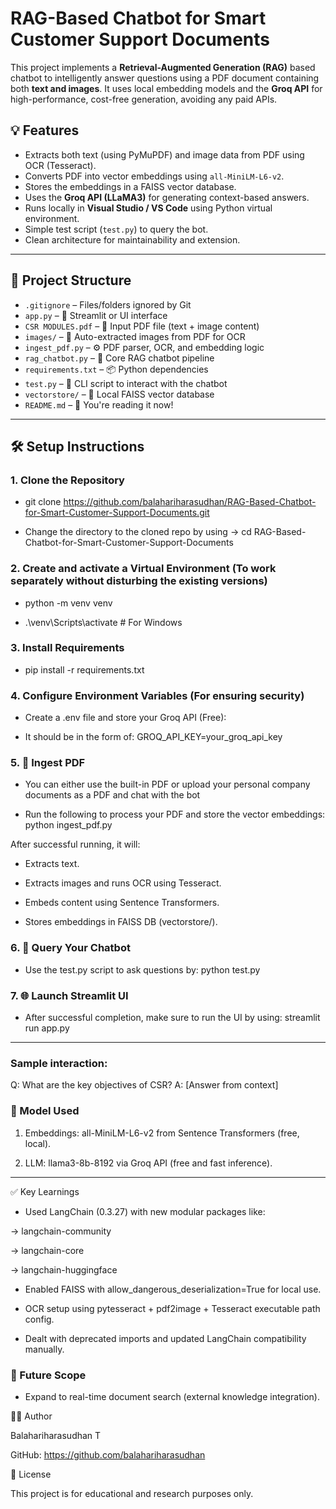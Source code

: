 # RAG-Based Chatbot for Smart Customer Support Documents

This project implements a **Retrieval-Augmented Generation (RAG)** based chatbot to intelligently answer questions using a PDF document containing both **text and images**. It uses local embedding models and the **Groq API** for high-performance, cost-free generation, avoiding any paid APIs.

## 💡 Features

- Extracts both text (using PyMuPDF) and image data from PDF using OCR (Tesseract).
- Converts PDF into vector embeddings using `all-MiniLM-L6-v2`.
- Stores the embeddings in a FAISS vector database.
- Uses the **Groq API (LLaMA3)** for generating context-based answers.
- Runs locally in **Visual Studio / VS Code** using Python virtual environment.
- Simple test script (`test.py`) to query the bot.
- Clean architecture for maintainability and extension.

---

## 📁 Project Structure

- `.gitignore` – Files/folders ignored by Git
- `app.py` – 🚀 Streamlit or UI interface
- `CSR MODULES.pdf` – 📄 Input PDF file (text + image content)
- `images/` – 🌅 Auto-extracted images from PDF for OCR
- `ingest_pdf.py` – ⚙️ PDF parser, OCR, and embedding logic
- `rag_chatbot.py` – 🤖 Core RAG chatbot pipeline
- `requirements.txt` – 📦 Python dependencies
- `test.py` – 🧪 CLI script to interact with the chatbot
- `vectorstore/` – 🧠 Local FAISS vector database
- `README.md` – 📘 You're reading it now!


---

## 🛠️ Setup Instructions

### 1. Clone the Repository

- git clone https://github.com/balahariharasudhan/RAG-Based-Chatbot-for-Smart-Customer-Support-Documents.git

- Change the directory to the cloned repo by using -> cd RAG-Based-Chatbot-for-Smart-Customer-Support-Documents

### 2. Create and activate a Virtual Environment (To work separately without disturbing the existing versions)

- python -m venv venv
 
- .\venv\Scripts\activate       # For Windows

### 3. Install Requirements

- pip install -r requirements.txt

### 4. Configure Environment Variables (For ensuring security)

- Create a .env file and store your Groq API (Free):

- It should be in the form of: GROQ_API_KEY=your_groq_api_key

### 5. 📄 Ingest PDF

- You can either use the built-in PDF or upload your personal company documents as a PDF and chat with the bot

- Run the following to process your PDF and store the vector embeddings: python ingest_pdf.py

After successful running, it will:

- Extracts text.

- Extracts images and runs OCR using Tesseract.

- Embeds content using Sentence Transformers.

- Stores embeddings in FAISS DB (vectorstore/).

### 6. 🤖 Query Your Chatbot

- Use the test.py script to ask questions by: python test.py

### 7. 🌐 Launch Streamlit UI

- After successful completion, make sure to run the UI by using: streamlit run app.py 

-------------------------------------------------------------------------

### Sample interaction:

Q: What are the key objectives of CSR?
A: [Answer from context]

### 💬 Model Used

1) Embeddings: all-MiniLM-L6-v2 from Sentence Transformers (free, local).

2) LLM: llama3-8b-8192 via Groq API (free and fast inference).

------------------------------------------------------------------------

✅ Key Learnings

- Used LangChain (0.3.27) with new modular packages like:

-> langchain-community

-> langchain-core

-> langchain-huggingface

- Enabled FAISS with allow_dangerous_deserialization=True for local use.

- OCR setup using pytesseract + pdf2image + Tesseract executable path config.

- Dealt with deprecated imports and updated LangChain compatibility manually.

### 🧠 Future Scope

- Expand to real-time document search (external knowledge integration).

🙋‍♂️ Author

Balahariharasudhan T

GitHub: https://github.com/balahariharasudhan

📜 License

This project is for educational and research purposes only.

